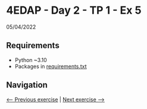 # 4EDAP - Day 2 - TP 1 - Ex 5
05/04/2022

## Requirements
- Python ~3.10
- Packages in [requirements.txt](https://github.com/EmpireDemocratiqueDuPoulpe/Cours-IA/blob/main/4EDAP/Day2-TP1-Ex5/requirements.txt)

## Navigation
[<-- Previous exercise](https://github.com/EmpireDemocratiqueDuPoulpe/Cours-IA/blob/main/4EDAP/Day2-TP1-Ex4) | [Next exercise -->](https://github.com/EmpireDemocratiqueDuPoulpe/Cours-IA/blob/main/4EDAP/Day2-TP2)
